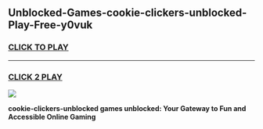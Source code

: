
## Unblocked-Games-cookie-clickers-unblocked-Play-Free-y0vuk
<h3>
<a href="https://premium76.site?title=cookie-clickers-unblocked&ref=20M">CLICK TO PLAY</a></h3>
<hr>

<h3>
<a href="https://premium76.site?title=cookie-clickers-unblocked&ref=20M">CLICK 2 PLAY</a>
  
</h3>

<a href="https://premium76.site?title=cookie-clickers-unblocked&ref=19M"><img src="https://clearcache.store/games.png"></a>


**cookie-clickers-unblocked games unblocked: Your Gateway to Fun and Accessible Online Gaming**
